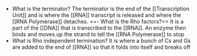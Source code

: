 - What is the terminator?
	The terminator is the end of the [[Transcription Unit]] and is where the [[RNA]] transcript is released and where the [[RNA Polymerase]] detaches.
==- What is the Rho factors?==
	It is a part of the [[DNA]] that is transcribed to the [[RNA]]. An enzyme then binds and moves up the strand to tell the [[RNA Polymerase]] to stop
- What is Rho independent termination?
	It is where a bunch of Cs and Gs are added to the end of [[RNA]] so that it folds into itself and breaks off